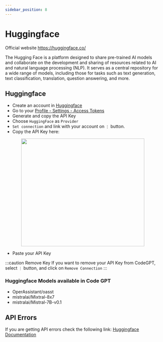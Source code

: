 ```yaml
---
sidebar_position: 8
---
```


# Huggingface

Official website https://huggingface.co/

The Hugging Face is a platform designed to share pre-trained AI models and collaborate on the development and sharing of resources related to AI and natural language processing (NLP). It serves as a central repository for a wide range of models, including those for tasks such as text generation, text classification, translation, question answering, and more.

## Huggingface
- Create an account in [Huggingface](https://huggingface.co/)
- Go to your [Profile - Settings - Access Tokens](https://huggingface.co/settings/tokens)
- Generate and copy the API Key
- Choose `HuggingFace` as `Provider`
- `Set connection` and link with your account on `⋮` button.
- Copy the API Key here:

<p align="center">
      <img width="400" height="350" src="https://github.com/davila7/code-gpt-docs/assets/37567214/dd106264-9524-48ad-9fb7-593b917b677a" />
</p>

- Paste your API Key
  
:::caution Remove Key
If you want to remove your API Key from CodeGPT, select `⋮` button, and click on `Remove Connection`
:::

### Huggingface Models available in Code GPT
- OperAssistant/oasst
- mistralai/Mixtral-8x7
- mistralai/Mistral-7B-v0.1

## API Errors
If you are getting API errors check the following link: [Huggingface Documentation](https://huggingface.co/docs/inference-endpoints/index)

